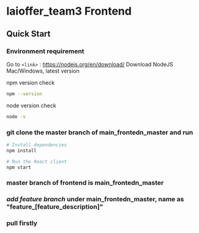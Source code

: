 # laioffer_team3 Frontend

## Quick Start

### Environment requirement
Go to `<link>` : <https://nodejs.org/en/download/> Download NodeJS Mac/Windows, latest version

npm version check
```bash
npm --version
```

node version check
```bash
node -v
```

### git clone the master branch of main_frontedn_master and run

```bash
# Install dependencies 
npm install

# Run the React client 
npm start
```

### master branch of frontend is **main_frontedn_master**
### ***add feature branch*** under main_frontedn_master, name as "feature_[feature_description]"
### pull firstly